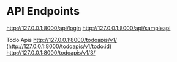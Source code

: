 # API Endpoints

http://127.0.0.1:8000/api/login
http://127.0.0.1:8000/api/sampleapi 

Todo Apis
http://127.0.0.1:8000/todoapis/v1/
(http://127.0.0.1:8000/todoapis/v1/todo:id) 
http://127.0.0.1:8000/todoapis/v1/3/

